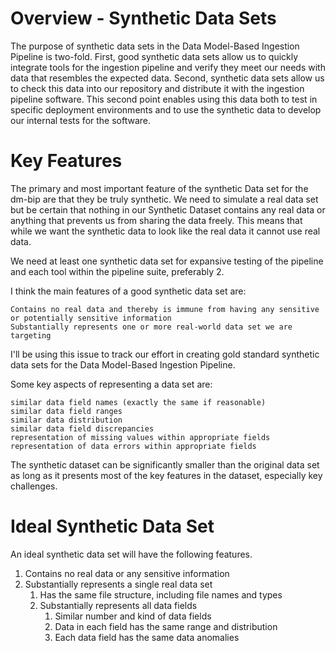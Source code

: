 # Overview - Synthetic Data Sets
The purpose of synthetic data sets in the Data Model-Based Ingestion Pipeline is two-fold. First, good synthetic data sets allow us to quickly integrate tools for the ingestion pipeline and verify they meet our needs with data that resembles the expected data. Second, synthetic data sets allow us to check this data into our repository and distribute it with the ingestion pipeline software. This second point enables using this data both to test in specific deployment environments and to use the synthetic data to develop our internal tests for the software.

# Key Features
The primary and most important feature of the synthetic Data set for the dm-bip are that they be truly synthetic. We need to simulate a real data set but be certain that nothing in our Synthetic Dataset contains any real data or anything that prevents us from sharing the data freely. This means that while we want the synthetic data to look like the real data it cannot use real data.

We need at least one synthetic data set for expansive testing of the pipeline and each tool within the pipeline suite, preferably 2.

I think the main features of a good synthetic data set are:

    Contains no real data and thereby is immune from having any sensitive or potentially sensitive information
    Substantially represents one or more real-world data set we are targeting

I'll be using this issue to track our effort in creating gold standard synthetic data sets for the Data Model-Based Ingestion Pipeline.

Some key aspects of representing a data set are:

    similar data field names (exactly the same if reasonable)
    similar data field ranges
    similar data distribution
    similar data field discrepancies
    representation of missing values within appropriate fields
    representation of data errors within appropriate fields

The synthetic dataset can be significantly smaller than the original data set as long as it presents most of the key features in the dataset, especially key challenges.

# Ideal Synthetic Data Set
An ideal synthetic data set will have the following features.

1. Contains no real data or any sensitive information
1. Substantially represents a single real data set
    1. Has the same file structure, including file names and types
    1. Substantially represents all data fields
        1. Similar number and kind of data fields
        1. Data in each field has the same range and distribution
        1. Each data field has the same data anomalies
